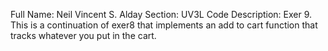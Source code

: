 Full Name: Neil Vincent S. Alday
Section: UV3L
Code Description: Exer 9. This is a continuation of exer8 that implements an add to cart function that tracks whatever
you put in the cart.
